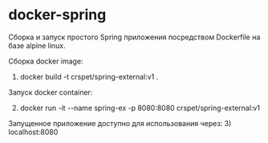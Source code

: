 # docker-spring

Сборка и запуск простого Spring приложения посредством Dockerfile на базе alpine linux.

Сборка docker image:
1) docker build -t crspet/spring-external:v1 . 

Запуск docker container:


2) docker run -it --name spring-ex -p 8080:8080 crspet/spring-external:v1

Запущенное приложение доступно для использования через:
3)  localhost:8080
